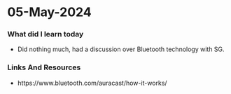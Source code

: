 <h1>05-May-2024</h3>

<h3>What did I learn today</h3>

<ul>
    <li>Did nothing much, had a discussion over Bluetooth technology with SG.</li>
</ul>

<!-- <h3>Things I'm grateful for </h3>

<ul>
    <li></li>
</ul> -->

<h3>Links And Resources </h3>

<ul>
    <li>https://www.bluetooth.com/auracast/how-it-works/</li>
</ul>
      
        